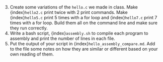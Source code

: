 3. Create some variations of the `hello.c` we made in class. Make {index}`hello2.c` print twice with 2 print commands. Make {index}`hello5.c` print 5 times with a for loop and {index}`hello7.c` print 7 times with a for loop. Build them all on the command line and make sure they run correctly. 
4. Write a bash script, {index}`assembly.sh` to compile each program to assembly and print the number of lines in each file.  
5. Put the output of your script in {index}`hello_assembly_compare.md`. Add to the file some notes on how they are similar or different based on your own reading of them.  